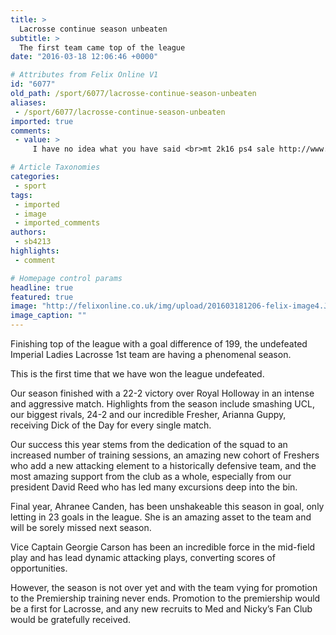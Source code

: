 ```yaml
---
title: >
  Lacrosse continue season unbeaten
subtitle: >
  The first team came top of the league
date: "2016-03-18 12:06:46 +0000"

# Attributes from Felix Online V1
id: "6077"
old_path: /sport/6077/lacrosse-continue-season-unbeaten
aliases:
 - /sport/6077/lacrosse-continue-season-unbeaten
imported: true
comments:
 - value: >
     I have no idea what you have said <br>mt 2k16 ps4 sale http://www.nba2k16store.com/nba-2k16/PS4-2199,youre looking sharp! <br>nba2k16store.com http://webhiveteam.com/demo4_chameleon/blogs/1674/16562/badges-trophy-list-of-nba-2k16,You are so cute. <br>buy fifa coins http://msnho.com/blog/supodum/fifa-17-come-us-new-story-mode,You did a good job . <br>albion silver http://albiononline.gratisblog.biz/2016/05/26/whats-the-best-way-to-get-silver-in-albion-online/

# Article Taxonomies
categories:
 - sport
tags:
 - imported
 - image
 - imported_comments
authors:
 - sb4213
highlights:
 - comment

# Homepage control params
headline: true
featured: true
image: "http://felixonline.co.uk/img/upload/201603181206-felix-image4.JPG"
image_caption: ""
---
```


Finishing top of the league with a goal difference of 199, the undefeated Imperial Ladies Lacrosse 1st team are having a phenomenal season.

This is the first time that we have won the league undefeated.

Our season finished with a 22-2 victory over Royal Holloway in an intense and aggressive match. Highlights from the season include smashing UCL, our biggest rivals, 24-2 and our incredible Fresher, Arianna Guppy, receiving Dick of the Day for every single match.

Our success this year stems from the dedication of the squad to an increased number of training sessions, an amazing new cohort of Freshers who add a new attacking element to a historically defensive team, and the most amazing support from the club as a whole, especially from our president David Reed who has led many excursions deep into the bin.

Final year, Ahranee Canden, has been unshakeable this season in goal, only letting in 23 goals in the league. She is an amazing asset to the team and will be sorely missed next season.

Vice Captain Georgie Carson has been an incredible force in the mid-field play and has lead dynamic attacking plays, converting scores of opportunities.

However, the season is not over yet and with the team vying for promotion to the Premiership training never ends. Promotion to the premiership would be a first for Lacrosse, and any new recruits to Med and Nicky’s Fan Club would be gratefully received.
